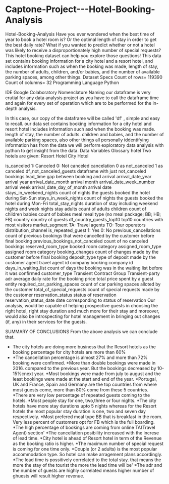 # Captone-Project---Hotel-Booking-Analysis
Hotel-Booking-Analysis Have you ever wondered when the best time of year to book a hotel room is? Or the optimal length of stay in order to get the best daily rate? What if you wanted to predict whether or not a hotel was likely to receive a disproportionately high number of special requests? This hotel booking dataset can help you explore those questions! This data set contains booking information for a city hotel and a resort hotel, and includes information such as when the booking was made, length of stay, the number of adults, children, and/or babies, and the number of available parking spaces, among other things. Dataset Specs Count of rows= 119390 Count of columns= 32 Programming Language Python

IDE Google Colaboratory
Nomenclature Naming our dataframe is very crutial for any data analysis project as you have to call the dataframe time and again for every set of operation which are to be performed for the in-depth analysis.

In this case, our copy of the dataframe will be called 'df' , simple and easy to recall.
our data set contains booking information for a city hotel and resort hotel includes information such asd when the booking was made. length of stay, the number of adults. children and babies, and the number of available parking spaces, also other things all personally iddentifying information has from the data
we will perform exploratory data analysis with python to get insight from the data.
Data Variables Glossary hotel Two hotels are given: Resort Hotel City Hotel

is_canceled 1: Canceled 0: Not canceled cancelation 0 as not_canceled 1 as canceled df_not_canceled_guests dataframe with just not_canceled bookings lead_time gap between booking and arrival arrival_date_year arrival year arrival_date_month arrival month arrival_date_week_number arrival week arrival_date_day_of_month arrival date stays_in_weekend_nights count of nights the guests booked the hotel during Sat-Sun stays_in_week_nights count of nights the guests booked the hotel during Mon-Fri total_stay_nights duration of stay including weekend nights and week nights stay adults count of adults children count of children babies count of babies meal meal type (no meal package; BB; HB; FB) country country of guests df_country_guests_top10 top10 countries with most visitors market_segment TA: Travel agents TO: Tour operators distribution_channel is_repeated_guest 1: Yes 0: No previous_cancellations count of previous bookings that were cancelled by the customer before final booking previous_bookings_not_canceled count of no canceled bookings reserved_room_type booked room category assigned_room_type assigned room category booking_changes count of changes made by the customer before final booking deposit_type type of deposit made by the customer agent travel agent id company booking company id days_in_waiting_list count of days the booking was in the waiting list before it was confirmed customer_type Transient Contract Group Transient-party adr average daily rate for the booking price total price spent by a guest entity required_car_parking_spaces count of car parking spaces alloted by the customer total_of_special_requests count of special requests made by the customer reservation_status status of reservation reservation_status_date date corresponding to status of reservation 
Our analysis, would be capable of helping prospective guests in choosing the right hotel, right stay duration and much more for their stay and moreover, would also be introspecting for hotel management in bringing out changes (if, any) in their services for the guests.

SUMMARY OF CONCLUSIONS 
From the above analysis we can conclude that.

* The city hotels are doing more business that the Resort hotels as the booking percentage for city hotels are more than 60%
* *The cancellation percentage is almost 27% and more than 72% booking were confirmed.
*More than double bookings were made in 2016. compared to the previous year. But the bookings decreased by 10-15%cnext year.
*Most bookings were made from july to august and the least bookings were made at the start and end of the year.
*Portugal, UK and France, Spain and Germany are the top countries from where most guests come, more than 80% come from these 5 countries.
*There are very low percentage of repeated guests coming to the hotels.
*Most people stay for one, two,three or four nights.
*The city hotels have more stay durations upto 5 nights whereas for the Resort hotels the most popular stay duration is one, two and seven day respectively.
*Most prefered meal type BB that is breakfast in the room. Very less percent of customers opt for FB which is the full boarding.
*The high percentage of bookings are coming from online TA(Travel Agent) section'
*The cancellation posibility increased with the increse of lead time.
*City hotel is ahead of Resort hotel in term of the Revenue as the booking ratio is higher.
*The maximum number of special request is coming for one time only.
*Couple (or 2 adults) is the most popular accommodation type. So hotel can make arragement plans accordingly.
*The lead time is possitively correlated to the total stay. that means the more the stay of the tourist the more the lead time will be'
*The adr and the number of guests are highly correlated means higher number of ghuests will result higher revenue.  
